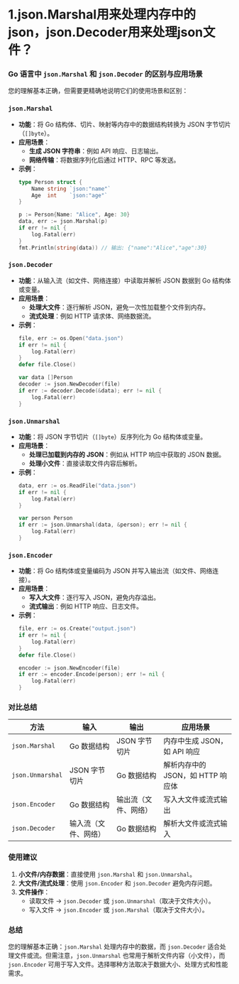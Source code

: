 # 1.json.Marshal用来处理内存中的json，json.Decoder用来处理json文件？

### Go 语言中 `json.Marshal` 和 `json.Decoder` 的区别与应用场景

您的理解基本正确，但需要更精确地说明它们的使用场景和区别：


### **`json.Marshal`**
- **功能**：将 Go 结构体、切片、映射等内存中的数据结构转换为 JSON 字节切片（`[]byte`）。
- **应用场景**：
  - **生成 JSON 字符串**：例如 API 响应、日志输出。
  - **网络传输**：将数据序列化后通过 HTTP、RPC 等发送。
- **示例**：
  ```go
  type Person struct {
      Name string `json:"name"`
      Age  int    `json:"age"`
  }
  
  p := Person{Name: "Alice", Age: 30}
  data, err := json.Marshal(p)
  if err != nil {
      log.Fatal(err)
  }
  fmt.Println(string(data)) // 输出: {"name":"Alice","age":30}
  ```


### **`json.Decoder`**
- **功能**：从输入流（如文件、网络连接）中读取并解析 JSON 数据到 Go 结构体或变量。
- **应用场景**：
  - **处理大文件**：逐行解析 JSON，避免一次性加载整个文件到内存。
  - **流式处理**：例如 HTTP 请求体、网络数据流。
- **示例**：
  ```go
  file, err := os.Open("data.json")
  if err != nil {
      log.Fatal(err)
  }
  defer file.Close()
  
  var data []Person
  decoder := json.NewDecoder(file)
  if err := decoder.Decode(&data); err != nil {
      log.Fatal(err)
  }
  ```


### **`json.Unmarshal`**
- **功能**：将 JSON 字节切片（`[]byte`）反序列化为 Go 结构体或变量。
- **应用场景**：
  - **处理已加载到内存的 JSON**：例如从 HTTP 响应中获取的 JSON 数据。
  - **处理小文件**：直接读取文件内容后解析。
- **示例**：
  ```go
  data, err := os.ReadFile("data.json")
  if err != nil {
      log.Fatal(err)
  }
  
  var person Person
  if err := json.Unmarshal(data, &person); err != nil {
      log.Fatal(err)
  }
  ```


### **`json.Encoder`**
- **功能**：将 Go 结构体或变量编码为 JSON 并写入输出流（如文件、网络连接）。
- **应用场景**：
  - **写入大文件**：逐行写入 JSON，避免内存溢出。
  - **流式输出**：例如 HTTP 响应、日志文件。
- **示例**：
  ```go
  file, err := os.Create("output.json")
  if err != nil {
      log.Fatal(err)
  }
  defer file.Close()
  
  encoder := json.NewEncoder(file)
  if err := encoder.Encode(person); err != nil {
      log.Fatal(err)
  }
  ```


### **对比总结**
| 方法                | 输入              | 输出               | 应用场景                            |
|---------------------|-------------------|--------------------|-------------------------------------|
| `json.Marshal`      | Go 数据结构       | JSON 字节切片       | 内存中生成 JSON，如 API 响应        |
| `json.Unmarshal`    | JSON 字节切片     | Go 数据结构         | 解析内存中的 JSON，如 HTTP 响应体   |
| `json.Encoder`      | Go 数据结构       | 输出流（文件、网络）| 写入大文件或流式输出                |
| `json.Decoder`      | 输入流（文件、网络）| Go 数据结构         | 解析大文件或流式输入                |


### **使用建议**
1. **小文件/内存数据**：直接使用 `json.Marshal` 和 `json.Unmarshal`。
2. **大文件/流式处理**：使用 `json.Encoder` 和 `json.Decoder` 避免内存问题。
3. **文件操作**：
   - 读取文件 → `json.Decoder` 或 `json.Unmarshal`（取决于文件大小）。
   - 写入文件 → `json.Encoder` 或 `json.Marshal`（取决于文件大小）。


### **总结**
您的理解基本正确：`json.Marshal` 处理内存中的数据，而 `json.Decoder` 适合处理文件或流。但需注意，`json.Unmarshal` 也常用于解析文件内容（小文件），而 `json.Encoder` 可用于写入文件。选择哪种方法取决于数据大小、处理方式和性能需求。